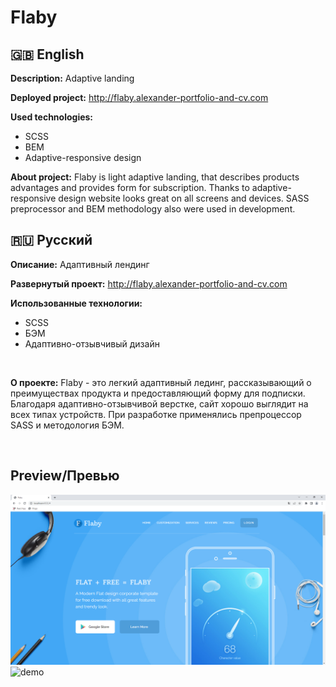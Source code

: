 # Flaby
## :uk: English
__Description:__ Adaptive landing

__Deployed project:__ http://flaby.alexander-portfolio-and-cv.com

__Used technologies:__

- SCSS
- BEM
- Adaptive-responsive design

__About project:__ Flaby is light adaptive landing, that describes products advantages and provides form for subscription. Thanks to adaptive-responsive design website looks great on all screens and devices. SASS preprocessor and BEM methodology also were used in development.

## :ru: Русский
__Описание:__ Адаптивный лендинг

__Развернутый проект:__ http://flaby.alexander-portfolio-and-cv.com

__Использованные технологии:__

- SCSS
- БЭМ
- Адаптивно-отзывчивый дизайн

<br>

__О проекте:__ Flaby - это легкий адаптивный лединг, рассказывающий о преимуществах продукта и предоставляющий форму для подписки. Благодаря адаптивно-отзывчивой верстке, сайт хорошо выглядит на всех типах устройств. При разработке применялись препроцессор SASS и методология БЭМ.

<br>

## Preview/Превью
![homepage](preview/homepage.png)
![demo](preview/demo.gif)